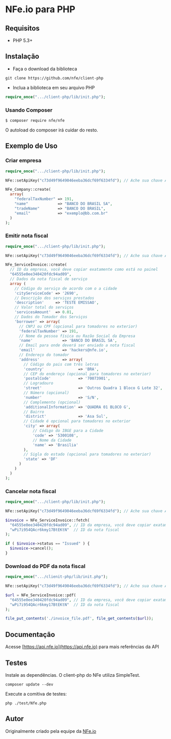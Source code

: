 # NFe.io para PHP

## Requisitos

* PHP 5.3+

## Instalação

 - Faça o download da biblioteca

~~~
git clone https://github.com/nfe/client-php
~~~

 - Inclua a biblioteca em seu arquivo PHP

```php
require_once(".../client-php/lib/init.php");
```

### Usando Composer

~~~
$ composer require nfe/nfe
~~~

O autoload do composer irá cuidar do resto.

## Exemplo de Uso

### Criar empresa
```php
require_once(".../client-php/lib/init.php");

NFe::setApiKey("c73d49f9649046eeba36dcf69f6334fd"); // Ache sua chave API no Painel

NFe_Company::create(
  array(
    "federalTaxNumber" => 191,
    "name"             => "BANCO DO BRASIL SA",
    "tradeName"        => "BANCO DO BRASIL",
    "email"            => "exemplo@bb.com.br"
  )
);
```

### Emitir nota fiscal
```php
require_once(".../client-php/lib/init.php");

NFe::setApiKey("c73d49f9649046eeba36dcf69f6334fd"); // Ache sua chave API no Painel

NFe_ServiceInvoice::create(
  // ID da empresa, você deve copiar exatamente como está no painel
  "64555e0ee340420fdc94ad09",
  // Dados da nota fiscal de serviço
  array (
    // Código do serviço de acordo com o a cidade
    'cityServiceCode' => '2690',
    // Descrição dos serviços prestados
    'description'     => 'TESTE EMISSAO',
    // Valor total do serviços
    'servicesAmount'  => 0.01,
    // Dados do Tomador dos Serviços
    'borrower' => array(
      // CNPJ ou CPF (opcional para tomadores no exterior)
      'federalTaxNumber' => 191,
      // Nome da pessoa física ou Razão Social da Empresa
      'name'             => 'BANCO DO BRASIL SA',
      // Email para onde deverá ser enviado a nota fiscal
      'email'            => 'hackers@nfe.io',
      // Endereço do tomador
      'address'          => array(
        // Código do pais com três letras
        'country'               => 'BRA',
        // CEP do endereço (opcional para tomadores no exterior)
        'postalCode'            => '70073901',
        // Logradouro
        'street'                => 'Outros Quadra 1 Bloco G Lote 32',
        // Número (opcional)
        'number'                => 'S/N',
        // Complemento (opcional)
        'additionalInformation' => 'QUADRA 01 BLOCO G',
        // Bairro
        'district'              => 'Asa Sul',
        // Cidade é opcional para tomadores no exterior
        'city' => array(
            // Código do IBGE para a Cidade
            'code' => '5300108',
            // Nome da Cidade
            'name' => 'Brasilia'
        ),
        // Sigla do estado (opcional para tomadores no exterior)
        'state' => 'DF'
      )
    )
  )
);
```

### Cancelar nota fiscal
```php
require_once(".../client-php/lib/init.php");

NFe::setApiKey("c73d49f9649046eeba36dcf69f6334fd"); // Ache sua chave API no Painel

$invoice = NFe_ServiceInvoice::fetch(
  "64555e0ee340420fdc94ad09", // ID da empresa, você deve copiar exatamente como está no painel
  "wPi7i954QAcr6kmy17BtEKtN"  // ID da nota fiscal
);

if ( $invoice->status == "Issued" ) {
  $invoice->cancel();
}
```

### Download do PDF da nota fiscal
```php
require_once(".../clienit-php/lib/init.php");

NFe::setApiKey("c73d49f9649046eeba36dcf69f6334fd"); // Ache sua chave API no Painel

$url = NFe_ServiceInvoice::pdf(
  "64555e0ee340420fdc94ad09", // ID da empresa, você deve copiar exatamente como está no painel
  "wPi7i954QAcr6kmy17BtEKtN"  // ID da nota fiscal
);

file_put_contents('./invoice_file.pdf', file_get_contents($url));
```

## Documentação

Acesse [https://api.nfe.io](https://api.nfe.io) para mais referências da API

## Testes

Instale as dependências. O client-php do NFe utiliza SimpleTest.

~~~
composer update --dev
~~~

Execute a comitiva de testes:
~~~
php ./test/Nfe.php
~~~

## Autor

Originalmente criado pela equipe da [NFe.io](https://github.com/orgs/nfe/people)
